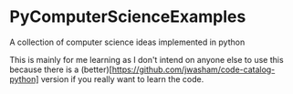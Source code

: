 # PyComputerScienceExamples
A collection of computer science ideas implemented in python

This is mainly for me learning as I don't intend on anyone else to use this because there is a (better)[https://github.com/jwasham/code-catalog-python] version if you really want to learn the code.